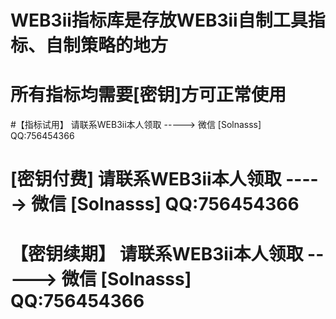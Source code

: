 # WEB3ii指标库是存放WEB3ii自制工具指标、自制策略的地方
# 所有指标均需要[密钥]方可正常使用
#【指标试用】 请联系WEB3ii本人领取  -----> 微信 [Solnasss]    QQ:756454366
# [密钥付费]  请联系WEB3ii本人领取  -----> 微信 [Solnasss]    QQ:756454366
# 【密钥续期】 请联系WEB3ii本人领取  -----> 微信 [Solnasss]    QQ:756454366
# 

